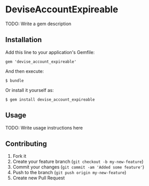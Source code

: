 # DeviseAccountExpireable

TODO: Write a gem description

## Installation

Add this line to your application's Gemfile:

    gem 'devise_account_expireable'

And then execute:

    $ bundle

Or install it yourself as:

    $ gem install devise_account_expireable

## Usage

TODO: Write usage instructions here

## Contributing

1. Fork it
2. Create your feature branch (`git checkout -b my-new-feature`)
3. Commit your changes (`git commit -am 'Added some feature'`)
4. Push to the branch (`git push origin my-new-feature`)
5. Create new Pull Request
